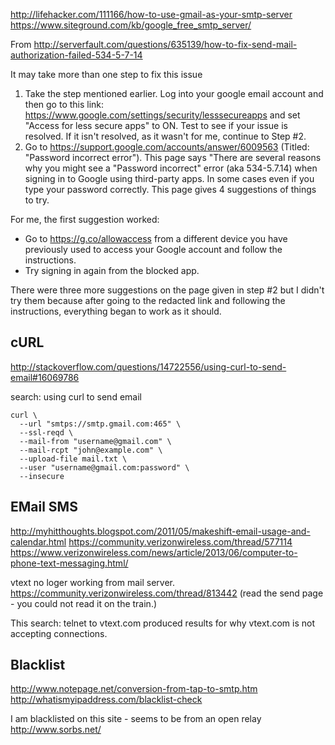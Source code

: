 
<!--
-->

http://lifehacker.com/111166/how-to-use-gmail-as-your-smtp-server
https://www.siteground.com/kb/google_free_smtp_server/

From <http://serverfault.com/questions/635139/how-to-fix-send-mail-authorization-failed-534-5-7-14>

It may take more than one step to fix this issue

 1. Take the step mentioned earlier.
    Log into your google email account and then go to this link:
    <https://www.google.com/settings/security/lesssecureapps>
    and set "Access for less secure apps" to ON.
    Test to see if your issue is resolved.
    If it isn't resolved, as it wasn't for me, continue to Step #2.
 2. Go to <https://support.google.com/accounts/answer/6009563>
    (Titled: "Password incorrect error").
    This page says "There are several reasons why you might see a
    "Password incorrect" error (aka 534-5.7.14) when signing in
    to Google using third-party apps.
    In some cases even if you type your password correctly.
    This page gives 4 suggestions of things to try.

For me, the first suggestion worked:

 * Go to <https://g.co/allowaccess> from a different device you
   have previously used to access your Google account and follow
   the instructions.
 * Try signing in again from the blocked app.

There were three more suggestions on the page given in step #2 but
I didn't try them because after going to the redacted link and
following the instructions, everything began to work as it should.

cURL
----

http://stackoverflow.com/questions/14722556/using-curl-to-send-email#16069786

search: using curl to send email

```
curl \
  --url "smtps://smtp.gmail.com:465" \
  --ssl-reqd \
  --mail-from "username@gmail.com" \
  --mail-rcpt "john@example.com" \
  --upload-file mail.txt \
  --user "username@gmail.com:password" \
  --insecure
```

EMail SMS
---------

http://myhitthoughts.blogspot.com/2011/05/makeshift-email-usage-and-calendar.html
https://community.verizonwireless.com/thread/577114
https://www.verizonwireless.com/news/article/2013/06/computer-to-phone-text-messaging.html/

vtext no loger working from mail server.
https://community.verizonwireless.com/thread/813442
(read the send page - you could not read it on the train.)

This search: telnet to vtext.com
produced results for why vtext.com is not accepting connections.

Blacklist
---------

http://www.notepage.net/conversion-from-tap-to-smtp.htm
http://whatismyipaddress.com/blacklist-check

I am blacklisted on this site - seems to be from an open relay
http://www.sorbs.net/

<!-- vim: set autoindent expandtab sw=4 syntax=markdown: -->
